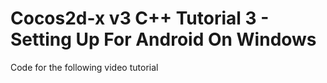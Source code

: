 Cocos2d-x v3 C++ Tutorial 3 - Setting Up For Android On Windows
===============================================================

Code for the following video tutorial 
